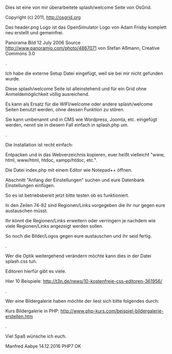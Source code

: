 Dies ist eine von mir überarbeitete splash/welcome Seite von OsGrid.

Copyright (c) 2011, http://osgrid.org

Das header.png Logo ist das OpenSimulator Logo von Adam Frisby komplett neu erstellt und gemeinfrei.

Panorama Bild 12 July 2006 Source http://www.panoramio.com/photo/4867071 von Stefan Aßmann, Creative Commons 3.0

.


Ich habe die externe Setup Datei eingefügt, weil sie bei mir nicht gefunden wurde.

Diese splash/welcome Seite ist alleinstehend und für ein Grid ohne Anmeldemöglichkeit völlig ausreichend.

Es kann als Ersatz für die WIFI/welcome oder andere splash/welcome Seiten benutzt werden, ohne dessen Funktion zu stören.

Sie kann umbenannt und in CMS wie Wordpress, Joomla, etc. eingefügt werden, nennt sie in diesem Fall einfach in splash.php um.

.


Die Installation ist recht einfach:

Entpacken und in das Webverzeichnis kopieren, euer heißt vielleicht "www, html, www/html, htdoc, xampp/htdoc, etc.".

Die Datei index.php mit einem Editor wie Notepad++ öffnen.

Abschnitt "Anfang der Einstellungen" suchen und eure Datenbank Einstellungen einfügen.

So es ist betriebsbereit jetzt bitte testen ob es funktioniert.

In den Zeilen 74-82 sind Regionen/Links vorgegeben die ihr nur gegen eure austauschen müsst.

Ihr könnt die Regionen/Links erweitern oder verringern je nachdem wie viele Regionen/Links angezeigt werden sollen.

So noch die Bilder/Logos gegen eure austauschen und ihr seid fertig.

.


Wer die Optik weitergehend verändern möchte kann dies in der Datei splash.css tun.

Editoren hierfür gibt es viele. 

Hier 10 Beispiele: http://t3n.de/news/10-kostenfreie-css-editoren-361956/

.


Wer eine Bildergalerie haben möchte der liest sich bitte folgendes durch:

Kurs Bildergalerie in PHP: http://www.php-kurs.com/beispiel-bildergalerie-erstellen.htm

.


Viel Spaß wünsche ich euch. 

Manfred Aabye 14.12.2016 PHP7 OK
